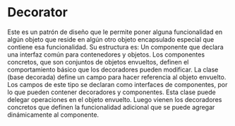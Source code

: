 # Decorator
Este es un patrón de diseño que le permite poner alguna funcionalidad en algún objeto que reside en algún otro objeto encapsulado especial que contiene esa funcionalidad. Su estructura es:
Un componente que declara una interfaz común para contenedores y objetos. Los componentes concretos, que son conjuntos de objetos envueltos, definen el comportamiento básico que los decoradores pueden modificar. La clase (base decorada) define un campo para hacer referencia al objeto envuelto. Los campos de este tipo se declaran como interfaces de componentes, por lo que pueden contener decoradores y componentes. Esta clase puede delegar operaciones en el objeto envuelto. Luego vienen los decoradores concretos que definen la funcionalidad adicional que se puede agregar dinámicamente al componente.
